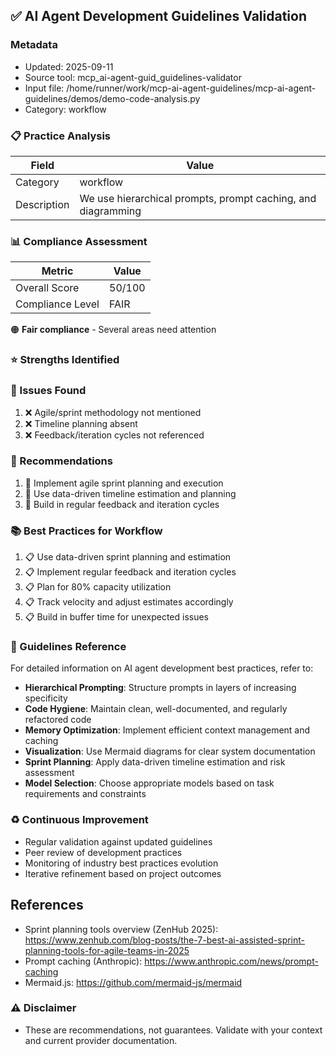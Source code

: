 ## ✅ AI Agent Development Guidelines Validation

### Metadata
- Updated: 2025-09-11
- Source tool: mcp_ai-agent-guid_guidelines-validator
- Input file: /home/runner/work/mcp-ai-agent-guidelines/mcp-ai-agent-guidelines/demos/demo-code-analysis.py
- Category: workflow

### 📋 Practice Analysis
| Field | Value |
|---|---|
| Category | workflow |
| Description | We use hierarchical prompts, prompt caching, and diagramming |

### 📊 Compliance Assessment
| Metric | Value |
|---|---|
| Overall Score | 50/100 |
| Compliance Level | FAIR |

🟠 **Fair compliance** - Several areas need attention

### ⭐ Strengths Identified


### 🐞 Issues Found
1. ❌ Agile/sprint methodology not mentioned
2. ❌ Timeline planning absent
3. ❌ Feedback/iteration cycles not referenced

### 🔧 Recommendations
1. 🔧 Implement agile sprint planning and execution
2. 🔧 Use data-driven timeline estimation and planning
3. 🔧 Build in regular feedback and iteration cycles

### 📚 Best Practices for Workflow
1. 📋 Use data-driven sprint planning and estimation
2. 📋 Implement regular feedback and iteration cycles
3. 📋 Plan for 80% capacity utilization
4. 📋 Track velocity and adjust estimates accordingly
5. 📋 Build in buffer time for unexpected issues

### 🔗 Guidelines Reference
For detailed information on AI agent development best practices, refer to:
- **Hierarchical Prompting**: Structure prompts in layers of increasing specificity
- **Code Hygiene**: Maintain clean, well-documented, and regularly refactored code
- **Memory Optimization**: Implement efficient context management and caching
- **Visualization**: Use Mermaid diagrams for clear system documentation
- **Sprint Planning**: Apply data-driven timeline estimation and risk assessment
- **Model Selection**: Choose appropriate models based on task requirements and constraints

### ♻️ Continuous Improvement
- Regular validation against updated guidelines
- Peer review of development practices
- Monitoring of industry best practices evolution
- Iterative refinement based on project outcomes

## References
- Sprint planning tools overview (ZenHub 2025): https://www.zenhub.com/blog-posts/the-7-best-ai-assisted-sprint-planning-tools-for-agile-teams-in-2025
- Prompt caching (Anthropic): https://www.anthropic.com/news/prompt-caching
- Mermaid.js: https://github.com/mermaid-js/mermaid




### ⚠️ Disclaimer
- These are recommendations, not guarantees. Validate with your context and current provider documentation.
